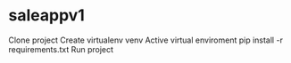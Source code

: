 # saleappv1
Clone project
Create virtualenv venv
Active virtual enviroment
pip install -r requirements.txt
Run project
